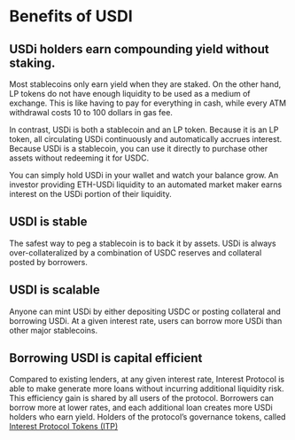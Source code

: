 # Benefits of USDI

## USDi holders earn compounding yield without staking.

Most stablecoins only earn yield when they are staked. On the other hand, LP tokens do not have enough liquidity to be used as a medium of exchange. This is like having to pay for everything in cash, while every ATM withdrawal costs 10 to 100 dollars in gas fee.

In contrast, USDi is both a stablecoin and an LP token. Because it is an LP token, all circulating USDi continuously and automatically accrues interest. Because USDi is a stablecoin, you can use it directly to purchase other assets without redeeming it for USDC.

You can simply hold USDi in your wallet and watch your balance grow. An investor providing ETH-USDi liquidity to an automated market maker earns interest on the USDi portion of their liquidity.


## USDI is stable

The safest way to peg a stablecoin is to back it by assets. USDi is always over-collateralized by a combination of USDC reserves and collateral posted by borrowers. 

## USDI is scalable

Anyone can mint USDi by either depositing USDC or posting collateral and borrowing USDi. At a given interest rate, users can borrow more USDi than other major stablecoins.

## Borrowing USDI is capital efficient
Compared to existing lenders, at any given interest rate, Interest Protocol is able to make generate more loans without incurring additional liquidity risk. This efficiency gain is shared by all users of the protocol. Borrowers can borrow more at lower rates, and each additional loan creates more USDi holders who earn yield. Holders of the protocol’s governance tokens, called [Interest Protocol Tokens (ITP)](./tokenomics.md)

